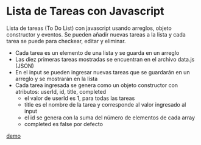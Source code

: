 # Lista de Tareas con Javascript

Lista de tareas (To Do List) con javascript usando arreglos, objeto constructor y eventos. Se pueden añadir nuevas tareas a la lista y cada tarea se puede para checkear, editar y eliminar.

  * Cada tarea es un elemento de una lista y se guarda en un arreglo
  * Las diez primeras tareas mostradas se encuentran en el archivo data.js (JSON)
  * En el input se pueden ingresar nuevas tareas que se guardarán en un arreglo y se mostrarán en la lista
  * Cada tarea ingresada se genera como un objeto constructor con atributos: userId, id, title, completed
    * el valor de userId es 1, para todas las tareas
    * title es el nombre de la tarea y corresponde al valor ingresado al input
    * el id se genera con la suma del número de elementos de cada array
    * completed es false por defecto 

[demo](https://paulaponce.github.io/lista-tareas)
